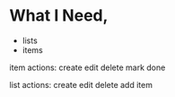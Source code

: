 <!-- Planning -->
# What I Need,
- lists
- items

 item actions:
 create
 edit
 delete
 mark done

 list actions:
 create
 edit
 delete
 add item
